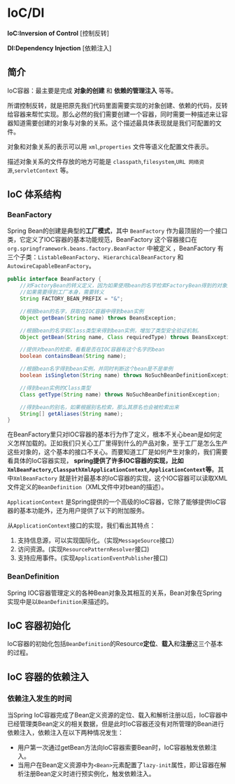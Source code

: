 # IoC/DI

**IoC:Inversion of Control** [控制反转]

**DI:Dependency Injection** [依赖注入]

## 简介

IoC容器：最主要是完成 **对象的创建** 和 **依赖的管理注入** 等等。

所谓控制反转，就是把原先我们代码里面需要实现的对象创建、依赖的代码，反转给容器来帮忙实现。那么必然的我们需要创建一个容器，同时需要一种描述来让容器知道需要创建的对象与对象的关系。这个描述最具体表现就是我们可配置的文件。

对象和对象关系的表示可以用 `xml`,`properties` 文件等语义化配置文件表示。

描述对象关系的文件存放的地方可能是 `classpath`,`filesystem`,`URL 网络资源`,`servletContext` 等。

## IoC 体系结构

### BeanFactory

Spring Bean的创建是典型的**工厂模式**，其中 `BeanFactory` 作为最顶层的一个接口类，它定义了IOC容器的基本功能规范，BeanFactory 这个容器接口在`org.springframework.beans.factory.BeanFactor` 中被定义 ，BeanFactory 有三个子类：`ListableBeanFactory`、`HierarchicalBeanFactory` 和`AutowireCapableBeanFactory`。

```java
public interface BeanFactory {
    //对FactoryBean的转义定义，因为如果使用bean的名字检索FactoryBean得到的对象是工厂生成的对象，
    //如果需要得到工厂本身，需要转义
    String FACTORY_BEAN_PREFIX = "&";

    //根据bean的名字，获取在IOC容器中得到bean实例
    Object getBean(String name) throws BeansException;

    //根据bean的名字和Class类型来得到bean实例，增加了类型安全验证机制。
    Object getBean(String name, Class requiredType) throws BeansException;

    //提供对bean的检索，看看是否在IOC容器有这个名字的bean
    boolean containsBean(String name);

    //根据bean名字得到bean实例，并同时判断这个bean是不是单例
    boolean isSingleton(String name) throws NoSuchBeanDefinitionException;

    //得到bean实例的Class类型
    Class getType(String name) throws NoSuchBeanDefinitionException;

    //得到bean的别名，如果根据别名检索，那么其原名也会被检索出来
    String[] getAliases(String name);
}
```

在BeanFactory里只对IOC容器的基本行为作了定义，根本不关心bean是如何定义怎样加载的。正如我们只关心工厂里得到什么的产品对象，至于工厂是怎么生产这些对象的，这个基本的接口不关心。而要知道工厂是如何产生对象的，我们需要看具体的IoC容器实现， **spring提供了许多IOC容器的实现，比如`XmlBeanFactory`,`ClasspathXmlApplicationContext`,`ApplicationContext`等**。其中`XmlBeanFactory` 就是针对最基本的IoC容器的实现，这个IOC容器可以读取XML文件定义的`BeanDefinition`（XML文件中对bean的描述）。

`ApplicationContext` 是Spring提供的一个高级的IoC容器，它除了能够提供IoC容器的基本功能外，还为用户提供了以下的附加服务。

从`ApplicationContext`接口的实现，我们看出其特点：

1. 支持信息源，可以实现国际化。（实现`MessageSource`接口）
2. 访问资源。(实现`ResourcePatternResolver`接口)
3. 支持应用事件。(实现`ApplicationEventPublisher`接口)

### BeanDefinition

Spring IOC容器管理定义的各种Bean对象及其相互的关系，Bean对象在Spring实现中是以`BeanDefinition`来描述的。

## IoC 容器初始化

IoC容器的初始化包括`BeanDefinition`的Resource**定位**、**载入**和**注册**这三个基本的过程。

## IoC 容器的依赖注入

### 依赖注入发生的时间

当Spring IoC容器完成了Bean定义资源的定位、载入和解析注册以后，IoC容器中已经管理类Bean定义的相关数据，但是此时IoC容器还没有对所管理的Bean进行依赖注入，依赖注入在以下两种情况发生：

- 用户第一次通过getBean方法向IoC容器索要Bean时，IoC容器触发依赖注入。
- 当用户在Bean定义资源中为`<Bean>`元素配置了`lazy-init`属性，即让容器在解析注册Bean定义时进行预实例化，触发依赖注入。